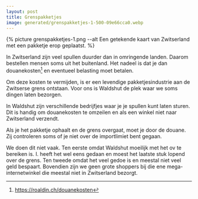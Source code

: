 ```yaml
---
layout: post
title: Grenspakketjes
image: generated/grenspakketjes-1-500-09e66cca0.webp
---
```


{% picture grenspakketjes-1.png --alt Een getekende kaart van Zwitserland met een pakketje erop geplaatst. %}

In Zwitserland zijn veel spullen duurder dan in omringende landen. Daarom bestellen mensen soms uit het buitenland. Het nadeel is dat je dan douanekosten[^1] en eventueel belasting moet betalen.

Om deze kosten te vermijden, is er een levendige pakketjesindustrie aan de Zwitserse grens ontstaan. Voor ons is Waldshut de plek waar we soms dingen laten bezorgen.

In Waldshut zijn verschillende bedrijfjes waar je je spullen kunt laten sturen. Dit is handig om douanekosten te omzeilen en als een winkel niet naar Zwitserland verzendt.

Als je het pakketje ophaalt en de grens overgaat, moet je door de douane. Zij controleren soms of je niet over de importlimiet bent gegaan.

We doen dit niet vaak. Ten eerste omdat Waldshut moeilijk met het ov te bereiken is. I. heeft het wel eens gedaan en moest het laatste stuk lopend over de grens. Ten tweede omdat het veel gedoe is en meestal niet veel geld bespaart. Bovendien zijn we geen grote shoppers bij die ene mega-internetwinkel die meestal niet in Zwitserland bezorgt.

[^1]: <https://roaldin.ch/douanekosten>

